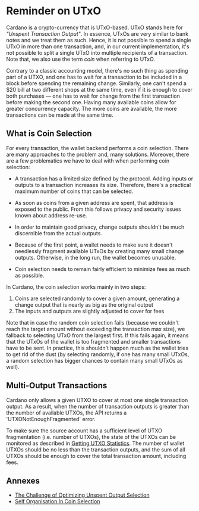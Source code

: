 # Reminder on UTxO

Cardano is a crypto-currency that is UTxO-based. UTxO stands here for _"Unspent
Transaction Output"_. In essence, UTxOs are very similar to bank notes and we
treat them as such. Hence, it is not possible to spend a single UTxO in more
than one transaction, and, in our current implementation, it's not possible to
split a single UTxO into multiple recipients of a transaction. Note that, we
also use the term _coin_ when referring to UTxO.

Contrary to a classic accounting model, there's no such thing as spending part
of a UTXO, and one has to wait for a transaction to be included in a block
before spending the remaining change. Similarly, one can't spend a $20 bill at
two different shops at the same time, even if it is enough to cover both
purchases — one has to wait for change from the first transaction before making
the second one. Having many available coins allow for greater concurrency
capacity. The more coins are available, the more transactions can be made at
the same time.


## What is Coin Selection

For every transaction, the wallet backend performs a coin selection. There are
many approaches to the problem and, many solutions. Moreover, there are a few
problematics we have to deal with when performing coin selection: 

- A transaction has a limited size defined by the protocol. Adding inputs or
  outputs to a transaction increases its size. Therefore, there's a practical
  maximum number of coins that can be selected.

- As soon as coins from a given address are spent, that address is exposed to 
  the public. From this follows privacy and security issues known about address
  re-use. 

- In order to maintain good privacy, change outputs shouldn't be much discernible 
  from the actual outputs. 

- Because of the first point, a wallet needs to make sure it doesn't needlessly 
  fragment available UTxOs by creating many small change outputs. Otherwise, in 
  the long run, the wallet becomes unusable.

- Coin selection needs to remain fairly efficient to minimize fees as much as
  possible.

In Cardano, the coin selection works mainly in two steps:

1. Coins are selected randomly to cover a given amount, generating a change output that is nearly as big as the original output
2. The inputs and outputs are slightly adjusted to cover for fees

Note that in case the random coin selection fails (because we couldn't reach
the target amount without exceeding the transaction max size), we fallback to
selecting UTxO from the largest first. If this fails again, it means that the
UTxOs of the wallet is too fragmented and smaller transactions have to be sent.
In practice, this shouldn't happen much as the wallet tries to get rid of the
dust (by selecting randomly, if one has many small UTxOs, a random selection
has bigger chances to contain many small UTxOs as well). 


## Multi-Output Transactions

Cardano only allows a given UTXO to cover at most one single transaction
output. As a result, when the number of transaction outputs is greater than the
number of available UTXOs, the API returns a 'UTXONotEnoughFragmented' error.

To make sure the source account has a sufficient level of UTXO fragmentation
(i.e. number of UTXOs), the state of the UTXOs can be monitored as described in
[Getting UTXO Statistics](https://input-output-hk.github.io/cardano-wallet/#section/Common-Use-Cases/Getting-Utxo-Statistics).
The number of wallet UTXOs should be no less than the transaction outputs, and
the sum of all UTXOs should be enough to cover the total transaction amount,
including fees.


## Annexes

- [The Challenge of Optimizing Unspent Output Selection](https://medium.com/@lopp/the-challenges-of-optimizing-unspent-output-selection-a3e5d05d13ef)
- [Self Organisation In Coin Selection](https://iohk.io/blog/self-organisation-in-coin-selection/)
